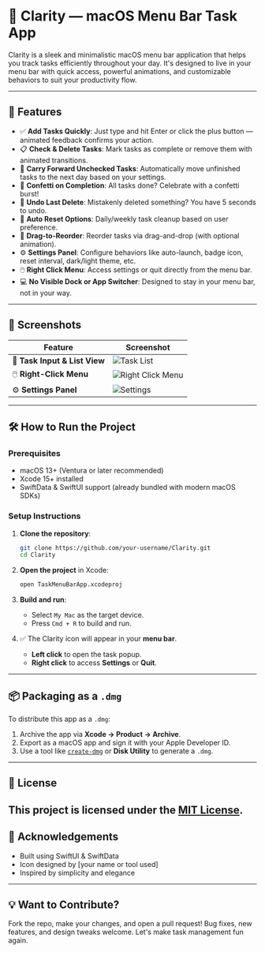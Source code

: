 # 📌 Clarity — macOS Menu Bar Task App

Clarity is a sleek and minimalistic macOS menu bar application that helps you track tasks efficiently throughout your day. It's designed to live in your menu bar with quick access, powerful animations, and customizable behaviors to suit your productivity flow.

---

## 🚀 Features

- ✅ **Add Tasks Quickly**: Just type and hit Enter or click the plus button — animated feedback confirms your action.
- 📋 **Check & Delete Tasks**: Mark tasks as complete or remove them with animated transitions.
- 🔁 **Carry Forward Unchecked Tasks**: Automatically move unfinished tasks to the next day based on your settings.
- 🎉 **Confetti on Completion**: All tasks done? Celebrate with a confetti burst!
- 🔁 **Undo Last Delete**: Mistakenly deleted something? You have 5 seconds to undo.
- 🧹 **Auto Reset Options**: Daily/weekly task cleanup based on user preference.
- 🧲 **Drag-to-Reorder**: Reorder tasks via drag-and-drop (with optional animation).
- ⚙️ **Settings Panel**: Configure behaviors like auto-launch, badge icon, reset interval, dark/light theme, etc.
- 🖱️ **Right Click Menu**: Access settings or quit directly from the menu bar.
- 💻 **No Visible Dock or App Switcher**: Designed to stay in your menu bar, not in your way.
---

## 📸 Screenshots

| Feature | Screenshot |
|--------|-------------|
| 🧭 **Task Input & List View** | ![Task List](./Screenshot-1.png) |
| 🖱️ **Right-Click Menu** | ![Right Click Menu](./Screenshot-2.png) |
| ⚙️ **Settings Panel** | ![Settings](./Screenshot-3.png) |

---

## 🛠️ How to Run the Project

### Prerequisites

- macOS 13+ (Ventura or later recommended)
- Xcode 15+ installed
- SwiftData & SwiftUI support (already bundled with modern macOS SDKs)

### Setup Instructions

1. **Clone the repository**:
   ```bash
   git clone https://github.com/your-username/Clarity.git
   cd Clarity
   ```

2. **Open the project** in Xcode:
   ```bash
   open TaskMenuBarApp.xcodeproj
   ```

3. **Build and run**:
   - Select `My Mac` as the target device.
   - Press `Cmd + R` to build and run.

4. ✅ The Clarity icon will appear in your **menu bar**.
   - **Left click** to open the task popup.
   - **Right click** to access **Settings** or **Quit**.

---

## 📦 Packaging as a `.dmg`

To distribute this app as a `.dmg`:

1. Archive the app via **Xcode → Product → Archive**.
2. Export as a macOS app and sign it with your Apple Developer ID.
3. Use a tool like [`create-dmg`](https://github.com/create-dmg/create-dmg) or **Disk Utility** to generate a `.dmg`.

---
## 🪪 License

This project is licensed under the [MIT License](LICENSE).
---

## 🙌 Acknowledgements

- Built using SwiftUI & SwiftData
- Icon designed by [your name or tool used]
- Inspired by simplicity and elegance

---

## 💡 Want to Contribute?

Fork the repo, make your changes, and open a pull request! Bug fixes, new features, and design tweaks welcome. Let's make task management fun again.
